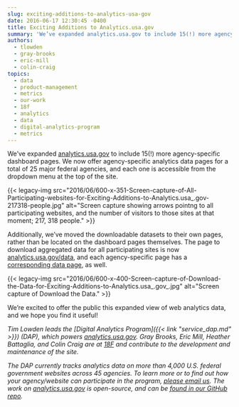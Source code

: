 ```yaml
---
slug: exciting-additions-to-analytics-usa-gov
date: 2016-06-17 12:30:45 -0400
title: Exciting Additions to Analytics.usa.gov
summary: 'We’ve expanded analytics.usa.gov to include 15(!) more agency-specific dashboard pages. We now offer agency-specific analytics data pages for a total of 25 major federal agencies, and each one is accessible from the dropdown menu at the top of the site.'
authors:
  - tlowden
  - gray-brooks
  - eric-mill
  - colin-craig
topics:
  - data
  - product-management
  - metrics
  - our-work
  - 18f
  - analytics
  - data
  - digital-analytics-program
  - metrics
---
```


We’ve expanded <a href="https://analytics.usa.gov/" target="_blank">analytics.usa.gov</a> to include 15(!) more agency-specific dashboard pages. We now offer agency-specific analytics data pages for a total of 25 major federal agencies, and each one is accessible from the dropdown menu at the top of the site.

{{< legacy-img src="2016/06/600-x-351-Screen-capture-of-All-Participating-websites-for-Exciting-Additions-to-Analytics.usa_.gov-217318-people.jpg" alt="Screen capture showing arrows pointng to all participating websites, and the number of visitors to those sites at that moment; 217, 318 people." >}}

Additionally, we’ve moved the downloadable datasets to their own pages, rather than be located on the dashboard pages themselves. The page to download aggregated data for all participating sites is now <a href="https://analytics.usa.gov/data" target="_blank">analytics.usa.gov/data</a>, and each agency-specific page has a <a href="https://analytics.usa.gov/justice/data/" target="_blank">corresponding data page</a>, as well.

{{< legacy-img src="2016/06/600-x-400-Screen-capture-of-Download-the-Data-for-Exciting-Additions-to-Analytics.usa\_.gov\_.jpg" alt="Screen capture of Download the Data." >}}

We’re excited to offer the public this expanded view of web analytics data, and we hope you find it useful! 

_Tim Lowden leads the [Digital Analytics Program]({{< link "service_dap.md" >}}) (DAP), which powers <a href="https://analytics.usa.gov" target="_blank">analytics.usa.gov</a>. Gray Brooks, Eric Mill, Heather Battaglia, and Colin Craig are at <a href="https://18f.gsa.gov/" target="_blank">18F</a> and contribute to the development and maintenance of the site._ 

_The DAP currently tracks analytics data on more than 4,000 U.S. federal government websites across 45 agencies. To learn more or to find out how your agency/website can participate in the program, [please email us](mailto:dap@support.digitalgov.gov). The work on <a href="https://analytics.usa.gov" target="_blank">analytics.usa.gov</a> is open-source, and can be <a href="https://github.com/18F/analytics.usa.gov" target="_blank">found in our GitHub repo</a>._ 
